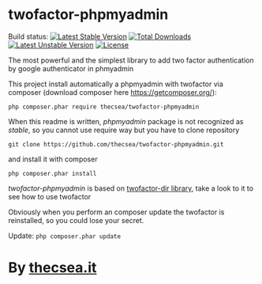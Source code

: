 # twofactor-phpmyadmin
Build status:  [![Latest Stable Version](https://poser.pugx.org/thecsea/twofactor-phpmyadmin/v/stable)](https://packagist.org/packages/thecsea/twofactor-phpmyadmin) [![Total Downloads](https://poser.pugx.org/thecsea/twofactor-phpmyadmin/downloads)](https://packagist.org/packages/thecsea/twofactor-phpmyadmin) [![Latest Unstable Version](https://poser.pugx.org/thecsea/twofactor-phpmyadmin/v/unstable)](https://packagist.org/packages/thecsea/twofactor-phpmyadmin) [![License](https://poser.pugx.org/thecsea/twofactor-phpmyadmin/license)](https://packagist.org/packages/thecsea/twofactor-phpmyadmin)

The most powerful and the simplest library to add two factor authentication by google authenticator in phmyadmin

This project install automatically a phpmyadmin with twofactor via composer (download composer here https://getcomposer.org/):

`php composer.phar require thecsea/twofactor-phpmyadmin `

When this readme is written, *phpmyadmin* package is not recognized as *stable*, so you cannot use require way but you have to clone repository

`git clone https://github.com/thecsea/twofactor-phpmyadmin.git`

and install it with composer

`php composer.phar install`
 
*twofactor-phpmyadmin* is based on [twofactor-dir library](https://github.com/thecsea/twofactor-dir), take a look to it to see how to use twofactor

Obviously when you perform an composer update the twofactor is reinstalled, so you could lose your secret.

Update: `php composer.phar update`

# By [thecsea.it](http://www.thecsea.it)
